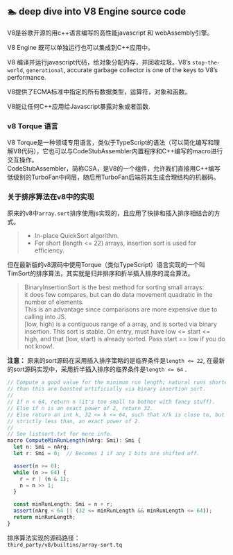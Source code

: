 ##  🏊‍ deep dive into V8 Engine source code

V8是谷歌开源的用c++语言编写的高性能javascript 和 webAssembly引擎。

V8 Engine 既可以单独运行也可以集成到C++应用中。

V8 编译并运行javascript代码，给对象分配内存，并回收垃圾。V8’s `stop-the-world`, `generational`, accurate garbage collector is one of the keys to V8’s performance.

V8提供了ECMA标准中指定的所有数据类型，运算符，对象和函数。

V8能让任何C++应用给Javascript暴露对象或者函数.

### v8 Torque 语言
V8 Torque是一种领域专用语言，类似于TypeScript的语法（可以简化编写和理解V8代码），它也可以与CodeStubAssembler内置程序和C++编写的macro进行交互操作。  
CodeStubAssembler，简称CSA，是V8的一个组件，允许我们直接用C++编写低级别的TurboFan中间层，随后用TurboFan后端将其生成合理结构的机器码。

### 关于排序算法在v8中的实现

原来的v8中`array.sort`排序使用js实现的，且应用了快排和插入排序相结合的方式。
> * In-place QuickSort algorithm.  
> * For short (length <= 22) arrays, insertion sort is used for efficiency.  

但在最新版的v8源码中使用Torque（类似TypeScript）语言实现的一个叫TimSort的排序算法，其实就是归并排序和折半插入排序的混合算法。  

> BinaryInsertionSort is the best method for sorting small arrays:   
> it does few compares, but can do data movement quadratic in the number of elements.   
> This is an advantage since comparisons are more expensive due to calling into JS.  
> [low, high) is a contiguous range of a array, and is sorted via binary insertion. This sort is stable.
> On entry, must have low <= start <= high, and that [low, start) is already sorted. Pass start == low if you do not know!.

**注意：** 原来的sort源码在采用插入排序策略的是临界条件是`length <= 22`, 在最新的sort源码实现中，采用折半插入排序的临界条件是`length <= 64`  .  
```ts
// Compute a good value for the minimum run length; natural runs shorter
// than this are boosted artificially via binary insertion sort.
//
// If n < 64, return n (it's too small to bother with fancy stuff).
// Else if n is an exact power of 2, return 32.
// Else return an int k, 32 <= k <= 64, such that n/k is close to, but
// strictly less than, an exact power of 2.
//
// See listsort.txt for more info.
macro ComputeMinRunLength(nArg: Smi): Smi {
  let n: Smi = nArg;
  let r: Smi = 0;  // Becomes 1 if any 1 bits are shifted off.

  assert(n >= 0);
  while (n >= 64) {
    r = r | (n & 1);
    n = n >> 1;
  }

  const minRunLength: Smi = n + r;
  assert(nArg < 64 || (32 <= minRunLength && minRunLength <= 64));
  return minRunLength;
}
```
排序算法实现的源码路径：  
`third_party/v8/builtins/array-sort.tq`